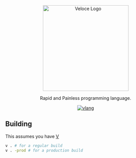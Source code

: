 <div align="center">
<img src="https://github.com/rap-lang/rap/raw/trunk/res/rap_logo.png" alt="Veloce Logo" style="height: 269px; width:269px;"/>

<p>Rapid and Painless programming language.</p>

[![vlang](https://img.shields.io/badge/Made%20with-V-536b8a)](https://vlang.io)
</div>

## Building

This assumes you have [V](https://vlang.io)

```sh
v . # for a regular build
v . -prod # for a production build
```
